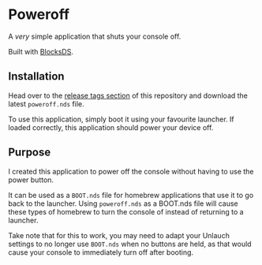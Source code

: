 # Poweroff

A _very_ simple application that shuts your console off.

Built with [BlocksDS](https://github.com/blocksds/sdk).

## Installation

Head over to the [release tags section](https://github.com/xbmbmx/nds-poweroff/tags) of this repository and download the latest `poweroff.nds` file.

To use this application, simply boot it using your favourite launcher.
If loaded correctly, this application should power your device off.

## Purpose

I created this application to power off the console without having to use the power button.

It can be used as a `BOOT.nds` file for homebrew applications that use it to go back to the launcher. Using `poweroff.nds` as a BOOT.nds file will cause these types of homebrew to turn the console of instead of returning to a launcher.

Take note that for this to work, you may need to adapt your Unlauch settings to no longer use `BOOT.nds` when no buttons are held, as that would cause your console to immediately turn off after booting.
